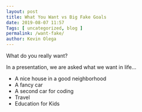 ```yaml
--- 
layout: post 
title: What You Want vs Big Fake Goals
date: 2019-08-07 11:57
Tags: [ uncategorized, blog ]
permalink: /want-fake/ 
author: Kevin Olega 
--- 
```

What do you really want?

In a presentation, we are asked what we want in life...

- A nice house in a good neighborhood
- A fancy car
- A second car for coding
- Travel
- Education for Kids